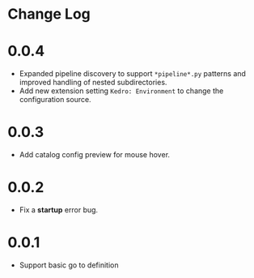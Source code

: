 # Change Log

# 0.0.4
- Expanded pipeline discovery to support `*pipeline*.py` patterns and improved handling of nested subdirectories.
- Add new extension setting `Kedro: Environment` to change the configuration source.

# 0.0.3
- Add catalog config preview for mouse hover.

# 0.0.2
- Fix a **startup** error bug.

# 0.0.1
- Support basic go to definition